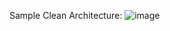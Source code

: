 Sample Clean Architecture:
![image](https://github.com/user-attachments/assets/c065e6a0-5887-4b26-a89c-f830da9bc08e)

